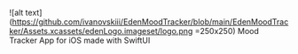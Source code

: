 ![alt text](https://github.com/ivanovskiii/EdenMoodTracker/blob/main/EdenMoodTracker/Assets.xcassets/edenLogo.imageset/logo.png =250x250)
Mood Tracker App for iOS made with SwiftUI
